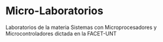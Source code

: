 # Micro-Laboratorios
Laboratorios de la materia Sistemas con Microprocesadores y Microcontroladores dictada en la FACET-UNT
